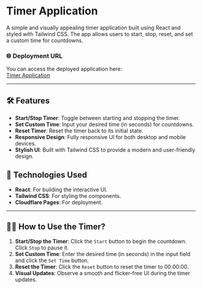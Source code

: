 # Timer Application

A simple and visually appealing timer application built using React and styled with Tailwind CSS. The app allows users to start, stop, reset, and set a custom time for countdowns.

### 🌐 Deployment URL

You can access the deployed application here:  
[Timer Application](https://timer-1ct.pages.dev/)

---

## 🛠 Features

- **Start/Stop Timer**: Toggle between starting and stopping the timer.
- **Set Custom Time**: Input your desired time (in seconds) for countdowns.
- **Reset Timer**: Reset the timer back to its initial state.
- **Responsive Design**: Fully responsive UI for both desktop and mobile devices.
- **Stylish UI**: Built with Tailwind CSS to provide a modern and user-friendly design.

## 🚀 Technologies Used

- **React**: For building the interactive UI.
- **Tailwind CSS**: For styling the components.
- **Cloudflare Pages**: For deployment.

---

## 🧑‍💻 How to Use the Timer?

1. **Start/Stop the Timer**: Click the `Start` button to begin the countdown. Click `Stop` to pause it.
2. **Set Custom Time**: Enter the desired time (in seconds) in the input field and click the `Set Time` button.
3. **Reset the Timer**: Click the `Reset` button to reset the timer to 00:00:00.
4. **Visual Updates**: Observe a smooth and flicker-free UI during the timer updates.
